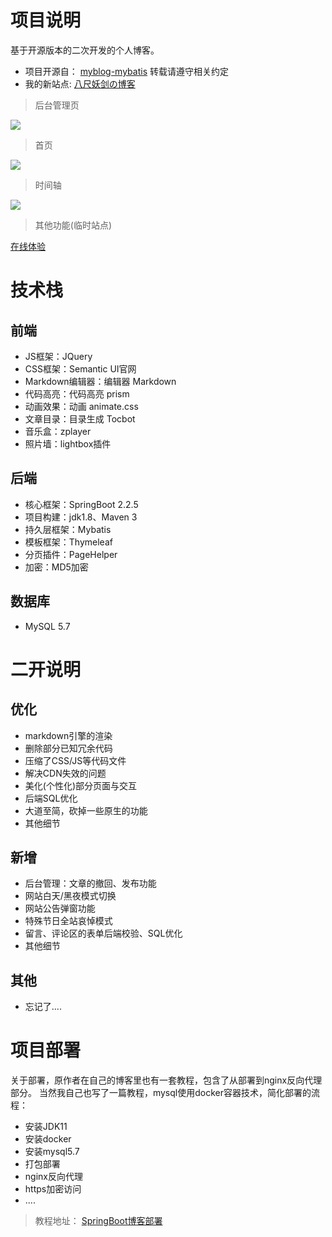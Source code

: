 # 项目说明
基于开源版本的二次开发的个人博客。
- 项目开源自：
[myblog-mybatis](https://github.com/oneStarLR/myblog-mybatis) 转载请遵守相关约定
- 我的新站点:
[八尺妖剑の博客](https://www.waer.ltd/)
> 后台管理页

![](https://images.waer.ltd/img/20220804123803.png)
> 首页

![](https://images.waer.ltd/img/20220804124032.png)
> 时间轴

![](https://images.waer.ltd/img/20220804124118.png)
> 其他功能(临时站点)

[在线体验](http://47.96.137.55:8080/)



# 技术栈
## 前端
- JS框架：JQuery
- CSS框架：Semantic UI官网
- Markdown编辑器：编辑器 Markdown
- 代码高亮：代码高亮 prism
- 动画效果：动画 animate.css
- 文章目录：目录生成 Tocbot
- 音乐盒：zplayer
- 照片墙：lightbox插件
## 后端
- 核心框架：SpringBoot 2.2.5
- 项目构建：jdk1.8、Maven 3
- 持久层框架：Mybatis
- 模板框架：Thymeleaf
- 分页插件：PageHelper
- 加密：MD5加密
## 数据库
- MySQL 5.7

# 二开说明
## 优化
- markdown引擎的渲染
- 删除部分已知冗余代码
- 压缩了CSS/JS等代码文件
- 解决CDN失效的问题
- 美化(个性化)部分页面与交互
- 后端SQL优化
- 大道至简，砍掉一些原生的功能
- 其他细节

## 新增
- 后台管理：文章的撤回、发布功能
- 网站白天/黑夜模式切换
- 网站公告弹窗功能
- 特殊节日全站哀悼模式
- 留言、评论区的表单后端校验、SQL优化
- 其他细节
## 其他
- 忘记了....

# 项目部署
关于部署，原作者在自己的博客里也有一套教程，包含了从部署到nginx反向代理部分。
当然我自己也写了一篇教程，mysql使用docker容器技术，简化部署的流程：
- 安装JDK11
- 安装docker
- 安装mysql5.7
- 打包部署
- nginx反向代理
- https加密访问
- ....
> 教程地址：
[SpringBoot博客部署](https://www.waer.ltd/articles/2022/08/04/1659587541384.html)

